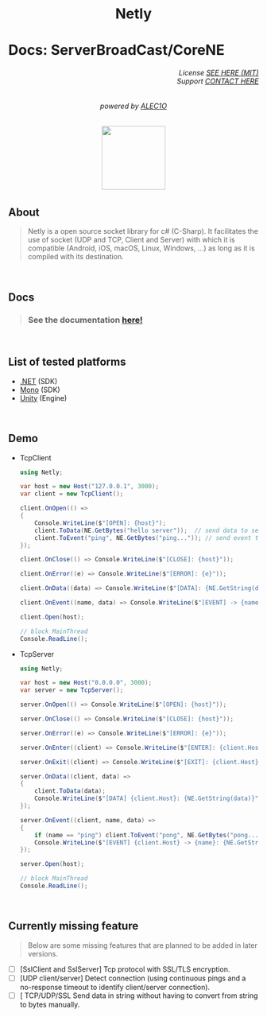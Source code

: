 <h1 align="center">Netly</h1>

# Docs: ServerBroadCast/CoreNE

<h6 align="end">
  License <a href="LICENSE.md">SEE HERE (MIT)</a><br>
  Support <a href="mailto://support@kezero.com">CONTACT HERE</a>
</h6>

<h6 align="center">
  powered by <a href="https://github.com/alec1o">ALEC1O</a>
</h6>

<h6 align="center">
  <img align="center" src="content/logo/netly-logo-3.png" width="128px">
<h6>

## About
> Netly is a open source socket library for c# (C-Sharp). It facilitates the use of socket (UDP and TCP, Client and Server) with which it is compatible (Android, iOS, macOS, Linux, Windows, ...) as long as it is compiled with its destination.

<br>

## Docs
> ### See the documentation [here!](http://netly.docs.kezero.com)

<br>

## List of tested platforms
- [.NET](https://dotnet.microsoft.com) (SDK)
- [Mono](https://mono-project.com) (SDK)
- [Unity](https://unity.com) (Engine)

<br>
  
## Demo
- TcpClient
  ```csharp
  using Netly;

  var host = new Host("127.0.0.1", 3000);
  var client = new TcpClient();

  client.OnOpen(() =>
  {
      Console.WriteLine($"[OPEN]: {host}");
      client.ToData(NE.GetBytes("hello server"));  // send data to server
      client.ToEvent("ping", NE.GetBytes("ping...")); // send event to server
  });

  client.OnClose(() => Console.WriteLine($"[CLOSE]: {host}"));

  client.OnError((e) => Console.WriteLine($"[ERROR]: {e}"));

  client.OnData((data) => Console.WriteLine($"[DATA]: {NE.GetString(data)}"));

  client.OnEvent((name, data) => Console.WriteLine($"[EVENT] -> {name}: {NE.GetString(data)}"));

  client.Open(host);

  // block MainThread
  Console.ReadLine();
  ```
- TcpServer
  ```csharp
  using Netly;

  var host = new Host("0.0.0.0", 3000);
  var server = new TcpServer();

  server.OnOpen(() => Console.WriteLine($"[OPEN]: {host}"));

  server.OnClose(() => Console.WriteLine($"[CLOSE]: {host}"));

  server.OnError((e) => Console.WriteLine($"[ERROR]: {e}"));

  server.OnEnter((client) => Console.WriteLine($"[ENTER]: {client.Host}"));

  server.OnExit((client) => Console.WriteLine($"[EXIT]: {client.Host}"));

  server.OnData((client, data) =>
  {
      client.ToData(data);
      Console.WriteLine($"[DATA] {client.Host}: {NE.GetString(data)}");
  });

  server.OnEvent((client, name, data) =>
  {
      if (name == "ping") client.ToEvent("pong", NE.GetBytes("pong..."));
      Console.WriteLine($"[EVENT] {client.Host} -> {name}: {NE.GetString(data)}");
  });

  server.Open(host);

  // block MainThread
  Console.ReadLine();
  ```
<br>

## Currently missing feature
> Below are some missing features that are planned to be added in later versions.

- [ ] [SslClient and SslServer] Tcp protocol with SSL/TLS encryption.
- [ ] [UDP client/server] Detect connection (using continuous pings and a no-response timeout to identify client/server connection).
- [ ] [ TCP/UDP/SSL Send data in string without having to convert from string to bytes manually.
